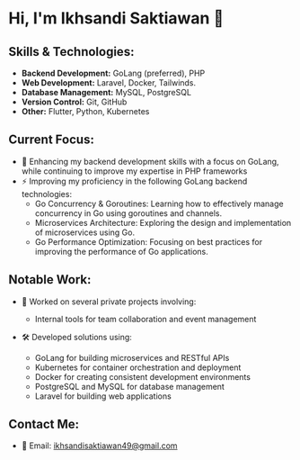 # Hi, I'm Ikhsandi Saktiawan 👋

## Skills & Technologies:
- **Backend Development:** GoLang (preferred), PHP
- **Web Development:** Laravel, Docker, Tailwinds.
- **Database Management:** MySQL, PostgreSQL
- **Version Control:** Git, GitHub
- **Other:** Flutter, Python, Kubernetes

## Current Focus:
- 🌱 Enhancing my backend development skills with a focus on GoLang, while continuing to improve my expertise in PHP frameworks
- ⚡ Improving my proficiency in the following GoLang backend technologies:
  - Go Concurrency & Goroutines: Learning how to effectively manage concurrency in Go using goroutines and channels.
  - Microservices Architecture: Exploring the design and implementation of microservices using Go.
  - Go Performance Optimization: Focusing on best practices for improving the performance of Go applications.

## Notable Work:
- 🚀 Worked on several private projects involving:
  - Internal tools for team collaboration and event management

- 🛠️ Developed solutions using:
  - GoLang for building microservices and RESTful APIs
  - Kubernetes for container orchestration and deployment
  - Docker for creating consistent development environments
  - PostgreSQL and MySQL for database management
  - Laravel for building web applications

## Contact Me:
- 📧 Email: ikhsandisaktiawan49@gmail.com
